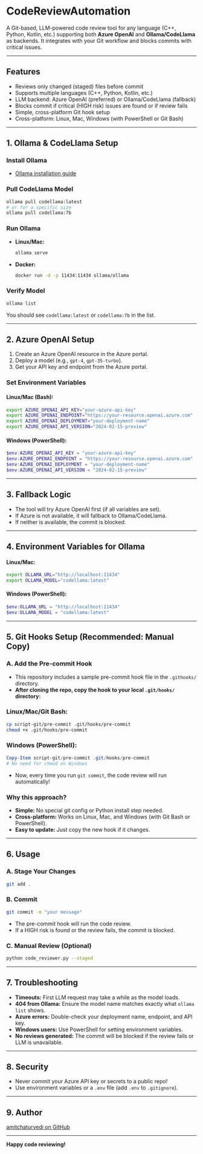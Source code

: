 # CodeReviewAutomation

A Git-based, LLM-powered code review tool for any language (C++, Python, Kotlin, etc.) supporting both **Azure OpenAI** and **Ollama/CodeLlama** as backends. It integrates with your Git workflow and blocks commits with critical issues.

---

## Features
- Reviews only changed (staged) files before commit
- Supports multiple languages (C++, Python, Kotlin, etc.)
- LLM backend: Azure OpenAI (preferred) or Ollama/CodeLlama (fallback)
- Blocks commit if critical (HIGH risk) issues are found or if review fails
- Simple, cross-platform Git hook setup
- Cross-platform: Linux, Mac, Windows (with PowerShell or Git Bash)

---

## 1. Ollama & CodeLlama Setup

### Install Ollama
- [Ollama installation guide](https://ollama.com/download)

### Pull CodeLlama Model
```sh
ollama pull codellama:latest
# or for a specific size
ollama pull codellama:7b
```

### Run Ollama
- **Linux/Mac:**
  ```sh
  ollama serve
  ```
- **Docker:**
  ```sh
  docker run -d -p 11434:11434 ollama/ollama
  ```

### Verify Model
```sh
ollama list
```
You should see `codellama:latest` or `codellama:7b` in the list.

---

## 2. Azure OpenAI Setup

1. Create an Azure OpenAI resource in the Azure portal.
2. Deploy a model (e.g., `gpt-4`, `gpt-35-turbo`).
3. Get your API key and endpoint from the Azure portal.

### Set Environment Variables

#### Linux/Mac (Bash):
```sh
export AZURE_OPENAI_API_KEY="your-azure-api-key"
export AZURE_OPENAI_ENDPOINT="https://your-resource.openai.azure.com"
export AZURE_OPENAI_DEPLOYMENT="your-deployment-name"
export AZURE_OPENAI_API_VERSION="2024-02-15-preview"
```

#### Windows (PowerShell):
```powershell
$env:AZURE_OPENAI_API_KEY = "your-azure-api-key"
$env:AZURE_OPENAI_ENDPOINT = "https://your-resource.openai.azure.com"
$env:AZURE_OPENAI_DEPLOYMENT = "your-deployment-name"
$env:AZURE_OPENAI_API_VERSION = "2024-02-15-preview"
```

---

## 3. Fallback Logic
- The tool will try Azure OpenAI first (if all variables are set).
- If Azure is not available, it will fallback to Ollama/CodeLlama.
- If neither is available, the commit is blocked.

---

## 4. Environment Variables for Ollama

#### Linux/Mac:
```sh
export OLLAMA_URL="http://localhost:11434"
export OLLAMA_MODEL="codellama:latest"
```

#### Windows (PowerShell):
```powershell
$env:OLLAMA_URL = "http://localhost:11434"
$env:OLLAMA_MODEL = "codellama:latest"
```

---

## 5. Git Hooks Setup (Recommended: Manual Copy)

### A. Add the Pre-commit Hook
- This repository includes a sample pre-commit hook file in the `.githooks/` directory.
- **After cloning the repo, copy the hook to your local `.git/hooks/` directory:**

### **Linux/Mac/Git Bash:**
```sh
cp script-git/pre-commit .git/hooks/pre-commit
chmod +x .git/hooks/pre-commit
```

### **Windows (PowerShell):**
```powershell
Copy-Item script-git/pre-commit .git/hooks/pre-commit
# No need for chmod on Windows
```

- Now, every time you run `git commit`, the code review will run automatically!

### Why this approach?
- **Simple:** No special git config or Python install step needed.
- **Cross-platform:** Works on Linux, Mac, and Windows (with Git Bash or PowerShell).
- **Easy to update:** Just copy the new hook if it changes.

---

## 6. Usage

### A. Stage Your Changes
```sh
git add .
```

### B. Commit
```sh
git commit -m "your message"
```
- The pre-commit hook will run the code review.
- If a HIGH risk is found or the review fails, the commit is blocked.

### C. Manual Review (Optional)
```sh
python code_reviewer.py --staged
```

---

## 7. Troubleshooting
- **Timeouts:** First LLM request may take a while as the model loads.
- **404 from Ollama:** Ensure the model name matches exactly what `ollama list` shows.
- **Azure errors:** Double-check your deployment name, endpoint, and API key.
- **Windows users:** Use PowerShell for setting environment variables.
- **No reviews generated:** The commit will be blocked if the review fails or LLM is unavailable.

---

## 8. Security
- Never commit your Azure API key or secrets to a public repo!
- Use environment variables or a `.env` file (add `.env` to `.gitignore`).

---

## 9. Author
[amitchaturvedi on GitHub](https://github.com/amitchaturvedi)

---

**Happy code reviewing!** 